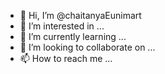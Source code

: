 - 👋 Hi, I’m @chaitanyaEunimart
- 👀 I’m interested in ...
- 🌱 I’m currently learning ...
- 💞️ I’m looking to collaborate on ...
- 📫 How to reach me ...

<!---
chaitanyaEunimart/chaitanyaEunimart is a ✨ special ✨ repository because its `README.md` (this file) appears on your GitHub profile.
You can click the Preview link to take a look at your changes.
--->
